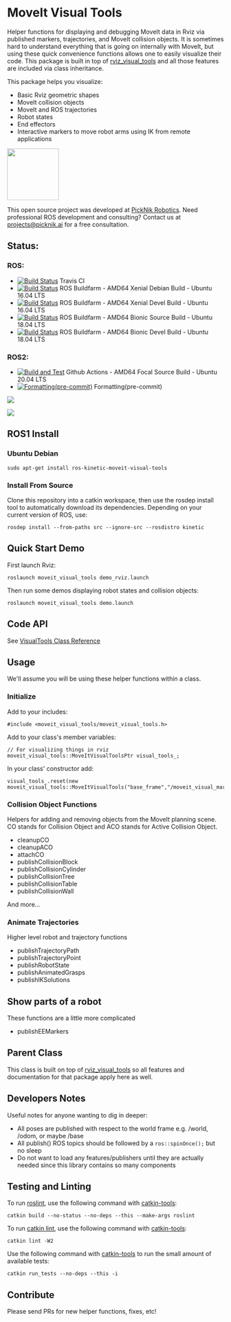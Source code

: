 # MoveIt Visual Tools

Helper functions for displaying and debugging MoveIt data in Rviz via published markers, trajectories, and MoveIt collision objects. It is sometimes hard to understand everything that is going on internally with MoveIt, but using these quick convenience functions allows one to easily visualize their code. This package is built in top of [rviz_visual_tools](https://github.com/davetcoleman/rviz_visual_tools) and all those features are included via class inheritance.

This package helps you visualize:

 - Basic Rviz geometric shapes
 - MoveIt collision objects
 - MoveIt and ROS trajectories
 - Robot states
 - End effectors
 - Interactive markers to move robot arms using IK from remote applications

<img src="https://picknik.ai/assets/images/logo.jpg" width="120">

This open source project was developed at [PickNik Robotics](https://picknik.ai/). Need professional ROS development and consulting? Contact us at projects@picknik.ai for a free consultation.

## Status:


### ROS:
* [![Build Status](https://travis-ci.org/ros-planning/moveit_visual_tools.svg)](https://travis-ci.org/ros-planning/moveit_visual_tools) Travis CI
* [![Build Status](http://build.ros.org/buildStatus/icon?job=Kbin_uX64__moveit_visual_tools__ubuntu_xenial_amd64__binary)](http://build.ros.org/view/Kbin_uX64/job/Kbin_uX64__moveit_visual_tools__ubuntu_xenial_amd64__binary/) ROS Buildfarm - AMD64 Xenial Debian Build - Ubuntu 16.04 LTS
* [![Build Status](http://build.ros.org/buildStatus/icon?job=Kdev__moveit_visual_tools__ubuntu_xenial_amd64)](http://build.ros.org/view/Kdev/job/Kdev__moveit_visual_tools__ubuntu_xenial_amd64/) ROS Buildfarm - AMD64 Xenial Devel Build - Ubuntu 16.04 LTS
* [![Build Status](http://build.ros.org/buildStatus/icon?job=Msrc_uB__moveit_visual_tools__ubuntu_bionic__source)](http://build.ros.org/job/Msrc_uB__moveit_visual_tools__ubuntu_bionic__source/) ROS Buildfarm - AMD64 Bionic Source Build - Ubuntu 18.04 LTS
* [![Build Status](http://build.ros.org/buildStatus/icon?job=Mdev__moveit_visual_tools__ubuntu_bionic_amd64)](http://build.ros.org/job/Mdev__moveit_visual_tools__ubuntu_bionic_amd64/) ROS Buildfarm - AMD64 Bionic Devel Build - Ubuntu 18.04 LTS

### ROS2:
- [![Build and Test](https://github.com/ros-planning/moveit_visual_tools/actions/workflows/build_and_test.yaml/badge.svg?branch=ros2)](https://github.com/ros-planning/moveit_visual_tools/actions/workflows/build_and_test.yaml?query=branch%3Aros2) Github Actions - AMD64 Focal Source Build - Ubuntu 20.04 LTS
- [![Formatting(pre-commit)](https://github.com/ros-planning/moveit_visual_tools/actions/workflows/format.yaml/badge.svg?branch=ros2)](https://github.com/ros-planning/moveit_visual_tools/actions/workflows/format.yaml?query=branch%3Aros2) Formatting(pre-commit)

![](resources/screenshot.png)

![](resources/demo.png)

## ROS1 Install

### Ubuntu Debian

    sudo apt-get install ros-kinetic-moveit-visual-tools

### Install From Source

Clone this repository into a catkin workspace, then use the rosdep install tool to automatically download its dependencies. Depending on your current version of ROS, use:

    rosdep install --from-paths src --ignore-src --rosdistro kinetic

## Quick Start Demo

First launch Rviz:

    roslaunch moveit_visual_tools demo_rviz.launch

Then run some demos displaying robot states and collision objects:

    roslaunch moveit_visual_tools demo.launch

## Code API

See [VisualTools Class Reference](http://docs.ros.org/kinetic/api/moveit_visual_tools/html/classmoveit__visual__tools_1_1MoveItVisualTools.html)

## Usage

We'll assume you will be using these helper functions within a class.

### Initialize

Add to your includes:
```
#include <moveit_visual_tools/moveit_visual_tools.h>
```

Add to your class's member variables:
```
// For visualizing things in rviz
moveit_visual_tools::MoveItVisualToolsPtr visual_tools_;
```

In your class' constructor add:
```
visual_tools_.reset(new moveit_visual_tools::MoveItVisualTools("base_frame","/moveit_visual_markers"));
```

### Collision Object Functions

Helpers for adding and removing objects from the MoveIt planning scene. CO stands for Collision Object and ACO stands for Active Collision Object.

 - cleanupCO
 - cleanupACO
 - attachCO
 - publishCollisionBlock
 - publishCollisionCylinder
 - publishCollisionTree
 - publishCollisionTable
 - publishCollisionWall

And more...

### Animate Trajectories

Higher level robot and trajectory functions

 - publishTrajectoryPath
 - publishTrajectoryPoint
 - publishRobotState
 - publishAnimatedGrasps
 - publishIKSolutions

## Show parts of a robot

These functions are a little more complicated

 - publishEEMarkers

## Parent Class

This class is built on top of [rviz_visual_tools](https://github.com/davetcoleman/rviz_visual_tools) so all features and documentation for that package apply here as well.

## Developers Notes

Useful notes for anyone wanting to dig in deeper:

 -  All poses are published with respect to the world frame e.g. /world, /odom, or maybe /base
 -  All publish() ROS topics should be followed by a ``ros::spinOnce();`` but no sleep
 -  Do not want to load any features/publishers until they are actually needed since this library contains so many components

## Testing and Linting

To run [roslint](http://wiki.ros.org/roslint), use the following command with [catkin-tools](https://catkin-tools.readthedocs.org/):

    catkin build --no-status --no-deps --this --make-args roslint

To run [catkin lint](https://pypi.python.org/pypi/catkin_lint), use the following command with [catkin-tools](https://catkin-tools.readthedocs.org/):

    catkin lint -W2

Use the following command with [catkin-tools](https://catkin-tools.readthedocs.org/) to run the small amount of available tests:

    catkin run_tests --no-deps --this -i

## Contribute

Please send PRs for new helper functions, fixes, etc!
